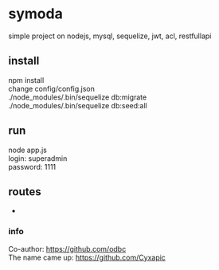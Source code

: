 # symoda
simple project on nodejs, mysql, sequelize, jwt, acl, restfullapi

## install 
npm install <br>
change config/config.json <br>
./node_modules/.bin/sequelize db:migrate <br>
./node_modules/.bin/sequelize db:seed:all

## run
node app.js <br>
login: superadmin <br>
password: 1111

## routes
-
### info
Co-author: https://github.com/odbc <br>
The name came up: https://github.com/Cyxapic

